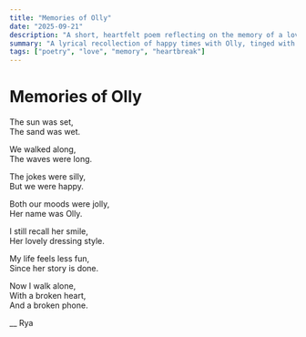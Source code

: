 ```yaml
---
title: "Memories of Olly"
date: "2025-09-21"
description: "A short, heartfelt poem reflecting on the memory of a loved one."
summary: "A lyrical recollection of happy times with Olly, tinged with loss."
tags: ["poetry", "love", "memory", "heartbreak"]
---
```


# Memories of Olly

The sun was set,  
The sand was wet.  

We walked along,  
The waves were long.  

The jokes were silly,  
But we were happy.  

Both our moods were jolly,  
Her name was Olly.  

I still recall her smile,  
Her lovely dressing style.  

My life feels less fun,  
Since her story is done.  

Now I walk alone,  
With a broken heart,  
And a broken phone.

__ Rya
